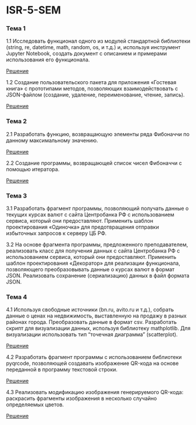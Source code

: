 # ISR-5-SEM

### Тема 1
1.1 Исследовать функционал одного из модулей стандартной библиотеки (string, re, datetime, math, random, os, и т.д.) и, используя инструмент Jupyter Notebook, создать документ с описанием и примерами использования его функционала.

[Решение](https://github.com/vektoririna/PROG-5/blob/main/ISR1-1.md)

1.2 Создание пользовательского пакета для приложения «Гостевая книга» с прототипами методов, позволяющих взаимодействовать с JSON-файлом (создание, удаление, переименование, чтение, запись).

[Решение](https://github.com/vektoririna/PROG-5/blob/main/ISR1-2.py)

### Тема 2
2.1 Разработать функцию, возвращающую элементы ряда Фибоначчи по данному максимальному значению.

[Решение](https://github.com/vektoririna/PROG-5/blob/main/ISR2-1.py)

2.2 Создание программы, возвращающей список чисел Фибоначчи с помощью итератора.

[Решение](https://github.com/vektoririna/PROG-5/blob/main/ISR2-2.py)

### Тема 3
3.1 Разработать фрагмент программы, позволяющий получать данные о текущих курсах валют с сайта Центробанка РФ с использованием сервиса, который они предоставляют. Применить шаблон проектирования «Одиночка» для предотвращения отправки избыточных запросов к серверу ЦБ РФ.

3.2 На основе фрагмента программы, предложенного преподавателем, реализовать класс для получения данных с сайта Центробанка РФ с использованием сервиса, который они предоставляют. Применить шаблон проектирования «Декоратор» для реализации функционала, позволяющего преобразовывать данные о курсах валют в формат JSON. Реализовать сохранение (сериализацию) данных в файл формата JSON.


### Тема 4
4.1 Используя свободные источники (bn.ru, avito.ru и т.д.), собрать данные о ценах на недвижимость, выставленную на продажу в разных районах города. Преобразовать данные в формат csv. Разработать скрипт для визуализации данных, используя библиотеку mathplotlib. Для визуализации использовать тип “точечная диаграмма” (scatterplot).

[Решение](https://github.com/vektoririna/PROG-5/blob/main/ISR4-1.py)

4.2 Разработать фрагмент программы с использованием библиотеки pyqrcode, позволяющей создавать изображение QR-кода на основе переданной в программу текстовой строки.

[Решение](https://github.com/vektoririna/PROG-5/blob/main/ISR4-2.py)

4.3 Реализовать модификацию изображения генерируемого QR-кода: раскрасить фрагменты изображения в несколько случайно определяемых цветов.

[Решение](https://github.com/vektoririna/PROG-5/blob/main/ISR4-3.py)

